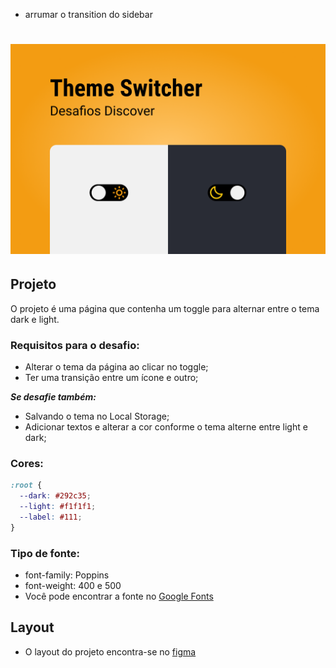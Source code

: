 - arrumar o transition do sidebar

<h1 align="center">
  <img alt="Capa" title="Capa" src="./assets/images/capa.png" />
</h1>

## Projeto

O projeto é uma página que contenha um toggle para alternar entre o tema dark e light.

### Requisitos para o desafio:

- Alterar o tema da página ao clicar no toggle;
- Ter uma transição entre um ícone e outro;

**_Se desafie também:_**

- Salvando o tema no Local Storage;
- Adicionar textos e alterar a cor conforme o tema alterne entre light e dark;

### Cores:

```css
:root {
  --dark: #292c35;
  --light: #f1f1f1;
  --label: #111;
}
```

### Tipo de fonte:

- font-family: Poppins
- font-weight: 400 e 500
- Você pode encontrar a fonte no [Google Fonts](https://fonts.google.com/)

## Layout

- O layout do projeto encontra-se no [figma](https://www.figma.com/file/iOuqAlZvhAMkkfjCMFyc7Y/DD-%2F-Sidebar-Responsiva/duplicate)
